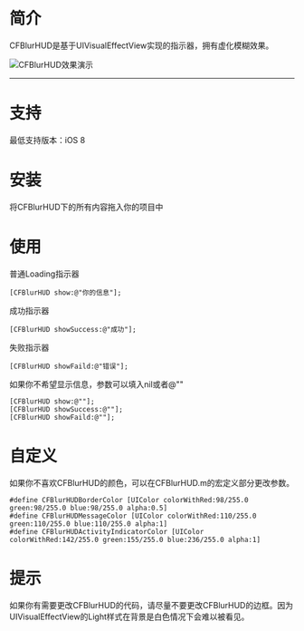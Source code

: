 # 简介
CFBlurHUD是基于UIVisualEffectView实现的指示器，拥有虚化模糊效果。

![CFBlurHUD效果演示](http://7xnrog.com1.z0.glb.clouddn.com/github_iOS-CFBlurHUD-show.gif)

----

# 支持
最低支持版本：iOS 8

# 安装
将CFBlurHUD下的所有内容拖入你的项目中

# 使用

普通Loading指示器

```
[CFBlurHUD show:@"你的信息"];

```

成功指示器

```
[CFBlurHUD showSuccess:@"成功"];

```

失败指示器

```
[CFBlurHUD showFaild:@"错误"];

```

如果你不希望显示信息，参数可以填入nil或者@""

```
[CFBlurHUD show:@""];
[CFBlurHUD showSuccess:@""];
[CFBlurHUD showFaild:@""];

```

# 自定义
如果你不喜欢CFBlurHUD的颜色，可以在CFBlurHUD.m的宏定义部分更改参数。

```
#define CFBlurHUDBorderColor [UIColor colorWithRed:98/255.0 green:98/255.0 blue:98/255.0 alpha:0.5]
#define CFBlurHUDMessageColor [UIColor colorWithRed:110/255.0 green:110/255.0 blue:110/255.0 alpha:1]
#define CFBlurHUDActivityIndicatorColor [UIColor colorWithRed:142/255.0 green:155/255.0 blue:236/255.0 alpha:1]

```

# 提示
如果你有需要更改CFBlurHUD的代码，请尽量不要更改CFBlurHUD的边框。因为UIVisualEffectView的Light样式在背景是白色情况下会难以被看见。
